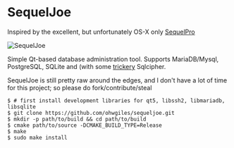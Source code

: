 SequelJoe
=========

Inspired by the excellent, but unfortunately OS-X only [SequelPro](http://www.sequelpro.com)

![SequelJoe](https://raw.github.com/ohwgiles/sequeljoe/master/src/res/sequeljoe.png)

Simple Qt-based database administration tool. Supports MariaDB/Mysql, PostgreSQL, SQLite and (with some [trickery](https://github.com/ohwgiles/qt-sqlcipher) Sqlcipher.

SequelJoe is still pretty raw around the edges, and I don't have a lot of time for this project; so please do fork/contribute/steal

```
$ # first install development libraries for qt5, libssh2, libmariadb, libsqlite
$ git clone https://github.com/ohwgiles/sequeljoe.git
$ mkdir -p path/to/build && cd path/to/build
$ cmake path/to/source -DCMAKE_BUILD_TYPE=Release
$ make
$ sudo make install
```
